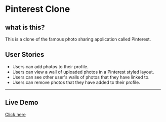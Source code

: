 # Pinterest Clone


## what is this?
This is a clone of the famous photo sharing application called Pinterest.

## User Stories

* Users can add photos to their profile.
* Users can view a wall of uploaded photos in a Pinterest styled layout.
* Users can see other user's walls of photos that they have linked to.
* Users can remove photos that they have added to their profile.
----
## Live Demo
[Click here](https://myinterestapp.herokuapp.com/)
